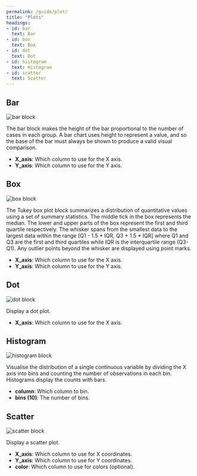 ```yaml
---
permalink: /guide/plot/
title: "Plots"
headings:
- id: bar
  text: Bar
- id: box
  text: Box
- id: dot
  text: Dot
- id: histogram
  text: Histogram
- id: scatter
  text: Scatter
---
```


## Bar

<img class="block" src="{{page.permalink | append: 'bar.png' | relative_url}}" alt="bar block"/>

The bar block makes the height of the bar proportional to the number of cases in each group.
A bar chart uses height to represent a value, and so the base of the bar must always be shown to produce a valid visual comparison.

- **X_axis**: Which column to use for the X axis.
- **Y_axis**: Which column to use for the Y axis.

## Box

<img class="block" src="{{page.permalink | append: 'box.png' | relative_url}}" alt="box block"/>

The Tukey box plot block summarizes a distribution of quantitative values using a set of summary statistics.
The middle tick in the box represents the median.
The lower and upper parts of the box represent the first and third quartile respectively.
The whisker spans from the smallest data to the largest data within the range [Q1 - 1.5 * IQR, Q3 + 1.5 * IQR]
where Q1 and Q3 are the first and third quartiles while IQR is the interquartile range (Q3-Q1).
Any outlier points beyond the whisker are displayed using point marks.

- **X_axis**: Which column to use for the X axis.
- **Y_axis**: Which column to use for the Y axis.

## Dot

<img class="block" src="{{page.permalink | append: 'dot.png' | relative_url}}" alt="dot block"/>

Display a dot plot.

- **X_axis**: Which column to use for the X axis.

## Histogram

<img class="block" src="{{page.permalink | append: 'histogram.png' | relative_url}}" alt="histogram block"/>

Visualise the distribution of a single continuous variable
by dividing the X axis into bins
and counting the number of observations in each bin.
Histograms display the counts with bars.

- **column**: Which column to bin.
- **bins (10)**: The number of bins.

## Scatter

<img class="block" src="{{page.permalink | append: 'scatter.png' | relative_url}}" alt="scatter block"/>

Display a scatter plot.

- **X_axis**: Which column to use for X coordinates.
- **Y_axis**: Which column to use for Y coordinates.
- **color**: Which column to use for colors (optional).
